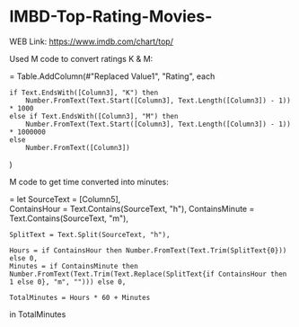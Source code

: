 # IMBD-Top-Rating-Movies-

WEB Link: https://www.imdb.com/chart/top/

Used M code to convert ratings K & M:

= Table.AddColumn(#"Replaced Value1", "Rating", each 
    
    if Text.EndsWith([Column3], "K") then 
        Number.FromText(Text.Start([Column3], Text.Length([Column3]) - 1)) * 1000 
    else if Text.EndsWith([Column3], "M") then 
        Number.FromText(Text.Start([Column3], Text.Length([Column3]) - 1)) * 1000000 
    else 
        Number.FromText([Column3])
)


M code to get time converted into minutes:

= let
    SourceText = [Column5],  
    ContainsHour = Text.Contains(SourceText, "h"),
    ContainsMinute = Text.Contains(SourceText, "m"),

    SplitText = Text.Split(SourceText, "h"),

    Hours = if ContainsHour then Number.FromText(Text.Trim(SplitText{0})) else 0,
    Minutes = if ContainsMinute then Number.FromText(Text.Trim(Text.Replace(SplitText{if ContainsHour then 1 else 0}, "m", ""))) else 0,

    TotalMinutes = Hours * 60 + Minutes
in
    TotalMinutes
